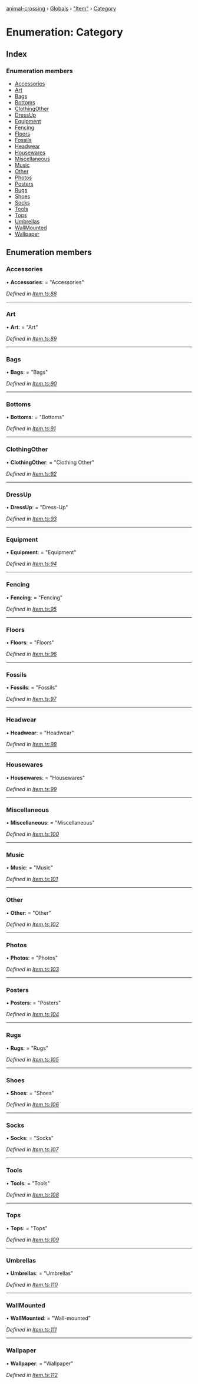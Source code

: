 [animal-crossing](../README.md) › [Globals](../globals.md) › ["Item"](../modules/_item_.md) › [Category](_item_.category.md)

# Enumeration: Category

## Index

### Enumeration members

* [Accessories](_item_.category.md#accessories)
* [Art](_item_.category.md#art)
* [Bags](_item_.category.md#bags)
* [Bottoms](_item_.category.md#bottoms)
* [ClothingOther](_item_.category.md#clothingother)
* [DressUp](_item_.category.md#dressup)
* [Equipment](_item_.category.md#equipment)
* [Fencing](_item_.category.md#fencing)
* [Floors](_item_.category.md#floors)
* [Fossils](_item_.category.md#fossils)
* [Headwear](_item_.category.md#headwear)
* [Housewares](_item_.category.md#housewares)
* [Miscellaneous](_item_.category.md#miscellaneous)
* [Music](_item_.category.md#music)
* [Other](_item_.category.md#other)
* [Photos](_item_.category.md#photos)
* [Posters](_item_.category.md#posters)
* [Rugs](_item_.category.md#rugs)
* [Shoes](_item_.category.md#shoes)
* [Socks](_item_.category.md#socks)
* [Tools](_item_.category.md#tools)
* [Tops](_item_.category.md#tops)
* [Umbrellas](_item_.category.md#umbrellas)
* [WallMounted](_item_.category.md#wallmounted)
* [Wallpaper](_item_.category.md#wallpaper)

## Enumeration members

###  Accessories

• **Accessories**: = "Accessories"

*Defined in [Item.ts:88](https://github.com/Norviah/animal-crossing/blob/4ac4ba9/module/types/Item.ts#L88)*

___

###  Art

• **Art**: = "Art"

*Defined in [Item.ts:89](https://github.com/Norviah/animal-crossing/blob/4ac4ba9/module/types/Item.ts#L89)*

___

###  Bags

• **Bags**: = "Bags"

*Defined in [Item.ts:90](https://github.com/Norviah/animal-crossing/blob/4ac4ba9/module/types/Item.ts#L90)*

___

###  Bottoms

• **Bottoms**: = "Bottoms"

*Defined in [Item.ts:91](https://github.com/Norviah/animal-crossing/blob/4ac4ba9/module/types/Item.ts#L91)*

___

###  ClothingOther

• **ClothingOther**: = "Clothing Other"

*Defined in [Item.ts:92](https://github.com/Norviah/animal-crossing/blob/4ac4ba9/module/types/Item.ts#L92)*

___

###  DressUp

• **DressUp**: = "Dress-Up"

*Defined in [Item.ts:93](https://github.com/Norviah/animal-crossing/blob/4ac4ba9/module/types/Item.ts#L93)*

___

###  Equipment

• **Equipment**: = "Equipment"

*Defined in [Item.ts:94](https://github.com/Norviah/animal-crossing/blob/4ac4ba9/module/types/Item.ts#L94)*

___

###  Fencing

• **Fencing**: = "Fencing"

*Defined in [Item.ts:95](https://github.com/Norviah/animal-crossing/blob/4ac4ba9/module/types/Item.ts#L95)*

___

###  Floors

• **Floors**: = "Floors"

*Defined in [Item.ts:96](https://github.com/Norviah/animal-crossing/blob/4ac4ba9/module/types/Item.ts#L96)*

___

###  Fossils

• **Fossils**: = "Fossils"

*Defined in [Item.ts:97](https://github.com/Norviah/animal-crossing/blob/4ac4ba9/module/types/Item.ts#L97)*

___

###  Headwear

• **Headwear**: = "Headwear"

*Defined in [Item.ts:98](https://github.com/Norviah/animal-crossing/blob/4ac4ba9/module/types/Item.ts#L98)*

___

###  Housewares

• **Housewares**: = "Housewares"

*Defined in [Item.ts:99](https://github.com/Norviah/animal-crossing/blob/4ac4ba9/module/types/Item.ts#L99)*

___

###  Miscellaneous

• **Miscellaneous**: = "Miscellaneous"

*Defined in [Item.ts:100](https://github.com/Norviah/animal-crossing/blob/4ac4ba9/module/types/Item.ts#L100)*

___

###  Music

• **Music**: = "Music"

*Defined in [Item.ts:101](https://github.com/Norviah/animal-crossing/blob/4ac4ba9/module/types/Item.ts#L101)*

___

###  Other

• **Other**: = "Other"

*Defined in [Item.ts:102](https://github.com/Norviah/animal-crossing/blob/4ac4ba9/module/types/Item.ts#L102)*

___

###  Photos

• **Photos**: = "Photos"

*Defined in [Item.ts:103](https://github.com/Norviah/animal-crossing/blob/4ac4ba9/module/types/Item.ts#L103)*

___

###  Posters

• **Posters**: = "Posters"

*Defined in [Item.ts:104](https://github.com/Norviah/animal-crossing/blob/4ac4ba9/module/types/Item.ts#L104)*

___

###  Rugs

• **Rugs**: = "Rugs"

*Defined in [Item.ts:105](https://github.com/Norviah/animal-crossing/blob/4ac4ba9/module/types/Item.ts#L105)*

___

###  Shoes

• **Shoes**: = "Shoes"

*Defined in [Item.ts:106](https://github.com/Norviah/animal-crossing/blob/4ac4ba9/module/types/Item.ts#L106)*

___

###  Socks

• **Socks**: = "Socks"

*Defined in [Item.ts:107](https://github.com/Norviah/animal-crossing/blob/4ac4ba9/module/types/Item.ts#L107)*

___

###  Tools

• **Tools**: = "Tools"

*Defined in [Item.ts:108](https://github.com/Norviah/animal-crossing/blob/4ac4ba9/module/types/Item.ts#L108)*

___

###  Tops

• **Tops**: = "Tops"

*Defined in [Item.ts:109](https://github.com/Norviah/animal-crossing/blob/4ac4ba9/module/types/Item.ts#L109)*

___

###  Umbrellas

• **Umbrellas**: = "Umbrellas"

*Defined in [Item.ts:110](https://github.com/Norviah/animal-crossing/blob/4ac4ba9/module/types/Item.ts#L110)*

___

###  WallMounted

• **WallMounted**: = "Wall-mounted"

*Defined in [Item.ts:111](https://github.com/Norviah/animal-crossing/blob/4ac4ba9/module/types/Item.ts#L111)*

___

###  Wallpaper

• **Wallpaper**: = "Wallpaper"

*Defined in [Item.ts:112](https://github.com/Norviah/animal-crossing/blob/4ac4ba9/module/types/Item.ts#L112)*
